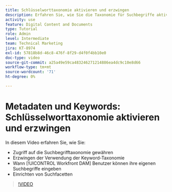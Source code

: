 ```yaml
---
title: Schlüsselworttaxonomie aktivieren und erzwingen
description: Erfahren Sie, wie Sie die Taxonomie für Suchbegriffe aktivieren und durchsetzen, wenn Benutzer eigene Suchbegriffe eingeben und Suchfacetten einrichten können in [!UICONTROL Workfront DAM].
activity: use
feature: Digital Content and Documents
type: Tutorial
role: Admin
level: Intermediate
team: Technical Marketing
jira: KT-8974
exl-id: 57818b8d-46c8-476f-8f29-d4f0f4bb10e0
doc-type: video
source-git-commit: a25a49e59ca483246271214886ea4dc9c10e8d66
workflow-type: tm+mt
source-wordcount: '71'
ht-degree: 0%

---
```


# Metadaten und Keywords: Schlüsselworttaxonomie aktivieren und erzwingen

In diesem Video erfahren Sie, wie Sie:

* Zugriff auf die Suchbegrifftaxonomie gewähren
* Erzwingen der Verwendung der Keyword-Taxonomie
* Wann [!UICONTROL Workfront DAM] Benutzer können ihre eigenen Suchbegriffe eingeben
* Einrichten von Suchfacetten

>[!VIDEO](https://video.tv.adobe.com/v/335237/?quality=12&learn=on)
